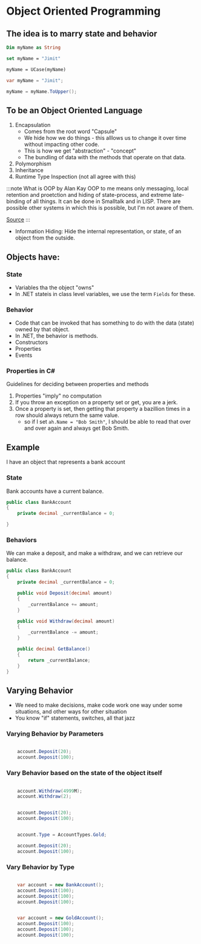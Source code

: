 # Object Oriented Programming

## The idea is to marry state and behavior

```vb
Dim myName as String

set myName = "Jimit"

myName = UCase(myName)
```

```csharp
var myName = "Jimit";

myName = myName.ToUpper();

```

## To be an Object Oriented Language

1. Encapsulation
    - Comes from the root word "Capsule"
    - We hide how we do things - this alllows us to change it over time without impacting other code. 
    - This is how we get "abstraction" - "concept"
    - The bundling of data with the methods that operate on that data.
2. Polymorphism
3. Inheritance
4. Runtime Type Inspection (not all agree with this)

:::note What is OOP by Alan Kay
OOP to me means only messaging, local retention and proetction and hiding of state-process, and extreme late-binding of all things. It can be done in Smalltalk and in LISP. There are possible other systems in which this is possible, but I'm not aware of them.

[Source](http://userpage.fu-berlin.de/~ram/pub/pub_jf47ht81Ht/doc_kay_oop_en)
:::

- Information Hiding: Hide the internal representation, or state, of an object from the outside.

## Objects have:

### State
- Variables tha the object "owns"
- In .NET stateis in class level variables, we use the term `Fields` for these.

### Behavior
- Code that can be invoked that has something to do with the data (state) owned by that object.
- In .NET, the behavior is methods.
- Constructors
- Properties
- Events

### Properties in C#

Guidelines for deciding between properties and methods

1. Properties "imply" no computation
2. If you throw an exception on a property set or get, you are a jerk.
3. Once a property is set, then getting that property a bazillion times in a row should always return the same value.
    - so if I set `ah.Name = "Bob Smith"`, I should be able to read that over and over again and always get Bob Smith.


## Example

I have an object that represents a bank account

### State

Bank accounts have a current balance.

```csharp
public class BankAccount 
{
    private decimal _currentBalance = 0;

}
```

### Behaviors

We can make a deposit, and make a withdraw, and we can retrieve our balance.

```csharp
public class BankAccount 
{
    private decimal _currentBalance = 0;

    public void Deposit(decimal amount) 
    {
        _currentBalance += amount;
    }

    public void Withdraw(decimal amount) 
    {
        _currentBalance -= amount;
    }

    public decimal GetBalance() 
    {
        return _currentBalance;
    }
}
```

## Varying Behavior

- We need to make decisions, make code work one way under some situations, and other ways for other situation
- You know "if" statements, switches, all that jazz

### Varying Behavior by Parameters

```csharp

    account.Deposit(20);
    account.Deposit(100);

```

### Vary Behavior based on the state of the object itself

```csharp

    account.Withdraw(4999M);
    account.Withdraw(2);

```

```csharp

    account.Deposit(20);
    account.Deposit(100);

```

```csharp

    account.Type = AccountTypes.Gold;

    account.Deposit(20);
    account.Deposit(100);

```

### Vary Behavior by Type

```csharp

    var account = new BankAccount();
    account.Deposit(100);
    account.Deposit(100);
    account.Deposit(100);

```

```csharp

    var account = new GoldAccount();
    account.Deposit(100);
    account.Deposit(100);
    account.Deposit(100);

```